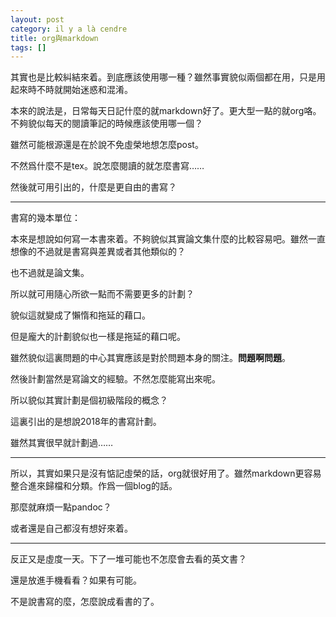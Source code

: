```yaml
---
layout: post
category: il y a là cendre
title: org與markdown
tags: []
---
```


其實也是比較糾結來着。到底應該使用哪一種？雖然事實貌似兩個都在用，只是用起來時不時就開始迷惑和混淆。

本來的說法是，日常每天日記什麼的就markdown好了。更大型一點的就org咯。不夠貌似每天的閱讀筆記的時候應該使用哪一個？

雖然可能根源還是在於說不免虛榮地想怎麼post。

不然爲什麼不是tex。說怎麼閱讀的就怎麼書寫……

然後就可用引出的，什麼是更自由的書寫？

---

書寫的幾本單位：

本來是想說如何寫一本書來着。不夠貌似其實論文集什麼的比較容易吧。雖然一直想像的不過就是書寫與差異或者其他類似的？

也不過就是論文集。

所以就可用隨心所欲一點而不需要更多的計劃？

貌似這就變成了懶惰和拖延的藉口。

但是龐大的計劃貌似也一樣是拖延的藉口呢。

雖然貌似這裏問題的中心其實應該是對於問題本身的關注。**問題啊問題**。

然後計劃當然是寫論文的經驗。不然怎麼能寫出來呢。

所以貌似其實計劃是個初級階段的概念？

這裏引出的是想說2018年的書寫計劃。

雖然其實很早就計劃過……

---

所以，其實如果只是沒有惦記虛榮的話，org就很好用了。雖然markdown更容易整合進來歸檔和分類。作爲一個blog的話。

那麼就麻煩一點pandoc？

或者還是自己都沒有想好來着。

---

反正又是虛度一天。下了一堆可能也不怎麼會去看的英文書？

還是放進手機看看？如果有可能。

不是說書寫的麼，怎麼說成看書的了。




<!-- more -->
